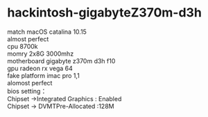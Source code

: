 # hackintosh-gigabyteZ370m-d3h
match macOS catalina 10.15\
almost perfect\
cpu 8700k\
momry 2x8G 3000mhz\
motherboard gigabyte z370m d3h f10\
gpu radeon rx vega 64\
fake platform imac pro 1,1\
alomost perfect\
bios setting：\
Chipset →Integrated Graphics : Enabled\
Chipset → DVMTPre-Allocated :128M
